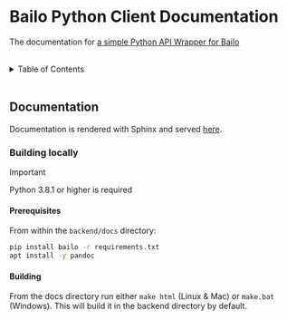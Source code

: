 # Bailo Python Client Documentation

The documentation for [a simple Python API Wrapper for Bailo](../../lib/python/README.md)

<br />

<!-- TABLE OF CONTENTS -->
<details>
    <summary>Table of Contents</summary>
    <ol>
        <li>
            <a href="#documentation">Documentation</a>
            <ul>
                <li>
                    <a href="#building-locally">Building locally</a>
                    <ul>
                        <li><a href="#prerequisites">Prerequisites</a></li>
                        <li><a href="#building">Building</a></li>
                    </ul>
                </li>
            </ul>
        </li>
    </ol>
</details>

<br />

## Documentation

Documentation is rendered with Sphinx and served [here](https://gchq.github.io/Bailo/docs/python/index.html).

### Building locally

<!-- prettier-ignore-start -->
> [!IMPORTANT]
> Python 3.8.1 or higher is required
<!-- prettier-ignore-end -->

#### Prerequisites

From within the `backend/docs` directory:

```bash
pip install bailo -r requirements.txt
apt install -y pandoc
```

#### Building

From the docs directory run either `make html` (Linux & Mac) or `make.bat` (Windows). This will build it in the backend
directory by default.
